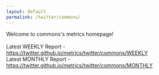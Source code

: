 ```yaml
---
layout: default
permalink: /twitter/commons/
---
```

Welcome to commons's metrics homepage!
<br><br>
Latest WEEKLY Report - <a href="https://twitter.github.io/metrics/twitter/commons/WEEKLY">https://twitter.github.io/metrics/twitter/commons/WEEKLY</a>
<br>
Latest MONTHLY Report - <a href="https://twitter.github.io/metrics/twitter/commons/MONTHLY">https://twitter.github.io/metrics/twitter/commons/MONTHLY</a>
<br>
